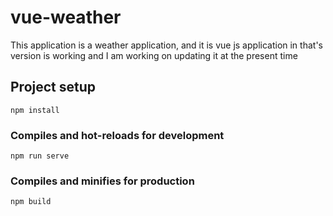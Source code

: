 # vue-weather
This application is a weather application, and it is vue js application in that's version is working and I am working on updating it at the present time

## Project setup
```
npm install
```

### Compiles and hot-reloads for development
```
npm run serve
```

### Compiles and minifies for production
```
npm build
```

